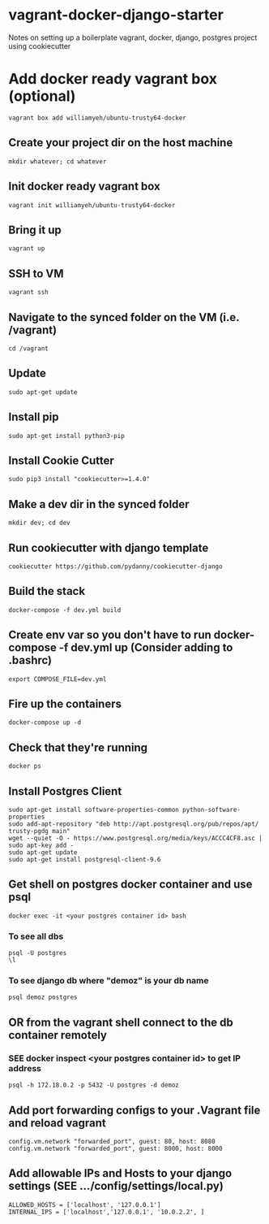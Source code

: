 # vagrant-docker-django-starter

Notes on setting up a boilerplate vagrant, docker, django, postgres project using cookiecutter

# Add docker ready vagrant box (optional)

`vagrant box add williamyeh/ubuntu-trusty64-docker`

## Create your project dir on the host machine
`mkdir whatever; cd whatever`

## Init docker ready vagrant box
`vagrant init williamyeh/ubuntu-trusty64-docker`

## Bring it up
`vagrant up`

## SSH to VM
`vagrant ssh`

## Navigate to the synced folder on the VM (i.e. /vagrant)
`cd /vagrant`

## Update
`sudo apt-get update`

## Install pip
`sudo apt-get install python3-pip`

## Install Cookie Cutter
`sudo pip3 install "cookiecutter>=1.4.0"`

## Make a dev dir in the synced folder
`mkdir dev; cd dev`

## Run cookiecutter with django template
`cookiecutter https://github.com/pydanny/cookiecutter-django`

## Build the stack
`docker-compose -f dev.yml build`

## Create env var so you don't have to run docker-compose -f dev.yml up (Consider adding to .bashrc)
`export COMPOSE_FILE=dev.yml`

## Fire up the containers
`docker-compose up -d`

## Check that they're running
`docker ps`

## Install Postgres Client
```shell
sudo apt-get install software-properties-common python-software-properties
sudo add-apt-repository "deb http://apt.postgresql.org/pub/repos/apt/ trusty-pgdg main"
wget --quiet -O - https://www.postgresql.org/media/keys/ACCC4CF8.asc | sudo apt-key add -
sudo apt-get update
sudo apt-get install postgresql-client-9.6
```

## Get shell on postgres docker container and use psql
`docker exec -it <your postgres container id> bash`

### To see all dbs
```shell
psql -U postgres
\l
```

### To see django db where "demoz" is your db name
`psql demoz postgres`

## OR from the vagrant shell connect to the db container remotely
### SEE docker inspect &lt;your postgres container id&gt; to get IP address
`psql -h 172.18.0.2 -p 5432 -U postgres -d demoz`

## Add port forwarding configs to your .Vagrant file and reload vagrant
```shell
config.vm.network "forwarded_port", guest: 80, host: 8080
config.vm.network "forwarded_port", guest: 8000, host: 8000
```

## Add allowable IPs and Hosts to your django settings (SEE .../config/settings/local.py)
```shell
ALLOWED_HOSTS = ['localhost', '127.0.0.1']
INTERNAL_IPS = ['localhost','127.0.0.1', '10.0.2.2', ]
```
